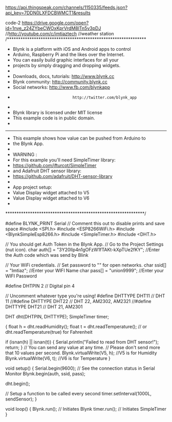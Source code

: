 https://api.thingspeak.com/channels/1150335/feeds.json?api_key=7DDN0LXFDCBWMCT1&results

code-2   https://drive.google.com/open?id=1nve_z24ZYbeCWOxKprVrdM8lTn5v3pDJ
//http://youtube.com/c/imtiaztech
//weather station
/**************************************************************
 * Blynk is a platform with iOS and Android apps to control
 * Arduino, Raspberry Pi and the likes over the Internet.
 * You can easily build graphic interfaces for all your
 * projects by simply dragging and dropping widgets.
 *
 *   Downloads, docs, tutorials: http://www.blynk.cc
 *   Blynk community:            http://community.blynk.cc
 *   Social networks:            http://www.fb.com/blynkapp
 *                               http://twitter.com/blynk_app
 *
 * Blynk library is licensed under MIT license
 * This example code is in public domain.
 *
 **************************************************************
 * This example shows how value can be pushed from Arduino to
 * the Blynk App.
 *
 * WARNING :
 * For this example you'll need SimpleTimer library:
 *   https://github.com/jfturcot/SimpleTimer
 * and Adafruit DHT sensor library:
 *   https://github.com/adafruit/DHT-sensor-library
 *
 * App project setup:
 *   Value Display widget attached to V5
 *   Value Display widget attached to V6
 *
 **************************************************************/

#define BLYNK_PRINT Serial    // Comment this out to disable prints and save space
#include <SPI.h>
#include <ESP8266WiFi.h>
#include <BlynkSimpleEsp8266.h>
#include <SimpleTimer.h>
#include <DHT.h>

// You should get Auth Token in the Blynk App.
// Go to the Project Settings (nut icon).
char auth[] = "3Y20Ilp4n1gOFzW1fTAKt-kXpTUe2fKY"; //Enter the Auth code which was send by Blink

// Your WiFi credentials.
// Set password to "" for open networks.
char ssid[] = "Imtiaz";  //Enter your WIFI Name
char pass[] = "union9999";  //Enter your WIFI Password

#define DHTPIN 2          // Digital pin 4

// Uncomment whatever type you're using!
#define DHTTYPE DHT11     // DHT 11
//#define DHTTYPE DHT22   // DHT 22, AM2302, AM2321
//#define DHTTYPE DHT21   // DHT 21, AM2301

DHT dht(DHTPIN, DHTTYPE);
SimpleTimer timer;

{
  float h = dht.readHumidity();
  float t = dht.readTemperature(); // or dht.readTemperature(true) for Fahrenheit

  if (isnan(h) || isnan(t)) {
    Serial.println("Failed to read from DHT sensor!");
    return;
  }
  // You can send any value at any time.
  // Please don't send more that 10 values per second.
  Blynk.virtualWrite(V5, h);  //V5 is for Humidity
  Blynk.virtualWrite(V6, t);  //V6 is for Temperature
}

void setup()
{
  Serial.begin(9600); // See the connection status in Serial Monitor
  Blynk.begin(auth, ssid, pass);

  dht.begin();

  // Setup a function to be called every second
  timer.setInterval(1000L, sendSensor);
}

void loop()
{
  Blynk.run(); // Initiates Blynk
  timer.run(); // Initiates SimpleTimer
}



